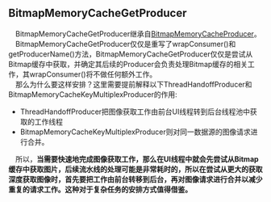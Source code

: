 ## BitmapMemoryCacheGetProducer

&#8195;BitmapMemoryCacheGetProducer继承自[BitmapMemoryCacheProducer](https://github.com/icemoonlol/fresco-research-stuff/blob/master/main-stuff/imagepipeline/BitmapMemoryCacheProducer.md)。   
&#8195;BitmapMemoryCacheGetProducer仅仅是重写了wrapConsumer()和getProducerName()方法，BitmapMemoryCacheGetProducer仅仅是尝试从Bitmap缓存中获取，并确定其后续的Producer会负责处理Bitmap缓存的相关工作，其wrapConsumer()将不做任何额外工作。   
&#8195;那么为什么要这样安排？这里需要提前解释以下ThreadHandoffProducer和BitmapMemoryCacheKeyMultiplexProducer的作用:   
- ThreadHandoffProducer把图像获取工作由前台UI线程转到后台线程池中获取的工作线程
- BitmapMemoryCacheKeyMultiplexProducer则对同一数据源的图像请求进行合并。  

&#8195;所以，**当需要快速地完成图像获取工作，那么在UI线程中就会先尝试从Bitmap缓存中获取图片，后续流水线的处理可能是非常耗时的，所以在尝试从更大的获取深度获取图像时，首先要把工作由前台转移到后台，再对图像请求进行合并以减少重复的请求工作。这种对于复杂任务的安排方式值得借鉴。**
